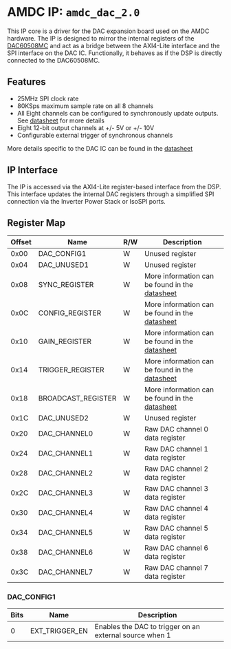 # AMDC IP: `amdc_dac_2.0`

This IP core is a driver for the DAC expansion board used on the AMDC hardware. The IP is designed to mirror the internal registers of the [DAC60508MC]() and act as a bridge between the AXI4-Lite interface and the SPI interface on the DAC IC. Functionally, it behaves as if the DSP is directly connected to the DAC60508MC.

## Features

- 25MHz SPI clock rate
- 80KSps maximum sample rate on all 8 channels
- All Eight channels can be configured to synchronously update outputs. See [datasheet]() for more details
- Eight 12-bit output channels at +/- 5V or +/- 10V
- Configurable external trigger of synchronous channels

More details specific to the DAC IC can be found in the [datasheet]()
    
## IP Interface

The IP is accessed via the AXI4-Lite register-based interface from the DSP. This interface updates the internal DAC registers through a simplified SPI connection via the Inverter Power Stack or IsoSPI ports.

## Register Map

| Offset | Name | R/W | Description |
| -- | -- | -- | -- |
| 0x00 | DAC_CONFIG1 | W | Unused register |
| 0x04 | DAC_UNUSED1 | W | Unused register |
| 0x08 | SYNC_REGISTER | W | More information can be found in the [datasheet]() |
| 0x0C | CONFIG_REGISTER | W | More information can be found in the [datasheet]() |
| 0x10 | GAIN_REGISTER | W | More information can be found in the [datasheet]() |
| 0x14 | TRIGGER_REGISTER | W | More information can be found in the [datasheet]() |
| 0x18 | BROADCAST_REGISTER | W | More information can be found in the [datasheet]() |
| 0x1C | DAC_UNUSED2 | W | Unused register |
| 0x20 | DAC_CHANNEL0 | W | Raw DAC channel 0 data register |
| 0x24 | DAC_CHANNEL1 | W | Raw DAC channel 1 data register |
| 0x28 | DAC_CHANNEL2 | W | Raw DAC channel 2 data register |
| 0x2C | DAC_CHANNEL3 | W | Raw DAC channel 3 data register |
| 0x30 | DAC_CHANNEL4 | W | Raw DAC channel 4 data register |
| 0x34 | DAC_CHANNEL5 | W | Raw DAC channel 5 data register |
| 0x38 | DAC_CHANNEL6 | W | Raw DAC channel 6 data register |
| 0x3C | DAC_CHANNEL7 | W | Raw DAC channel 7 data register |

### DAC_CONFIG1
| Bits | Name | Description |
| -- | -- | -- |
| 0 | EXT_TRIGGER_EN | Enables the DAC to trigger on an external source when 1 |

